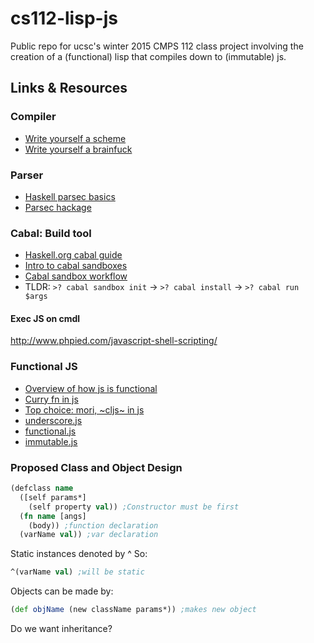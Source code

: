 # cs112-lisp-js
Public repo for ucsc's winter 2015 CMPS 112 class project involving the creation of a (functional) lisp that compiles down to (immutable) js.

## Links & Resources

### Compiler
* [Write yourself a scheme](http://en.wikibooks.org/wiki/Write_Yourself_a_Scheme_in_48_Hours/First_Steps)
* [Write yourself a brainfuck](https://github.com/quchen/articles/blob/master/write_yourself_a_brainfuck.md)

### Parser
* [Haskell parsec basics](http://unbui.lt/#!/post/haskell-parsec-basics)
* [Parsec hackage](http://hackage.haskell.org/package/parsec-3.1.8)

### Cabal: Build tool
* [Haskell.org cabal guide](https://www.haskell.org/cabal/users-guide/installing-packages.html)
* [Intro to cabal sandboxes](https://www.fpcomplete.com/school/to-infinity-and-beyond/older-but-still-interesting/an-introduction-to-cabal-sandboxes-copy)
* [Cabal sandbox workflow](http://chromaticleaves.com/posts/cabal-sandbox-workflow.html)
* TLDR: `>? cabal sandbox init` -> `>? cabal install` -> `>? cabal run $args`

#### Exec JS on cmdl
http://www.phpied.com/javascript-shell-scripting/

### Functional JS
* [Overview of how js is functional](http://www.hunlock.com/blogs/Functional_Javascript)
* [Curry fn in js](http://www.crockford.com/javascript/www_svendtofte_com/code/curried_javascript/index.html)
* [Top choice: mori, ~cljs~ in js](http://swannodette.github.io/mori/)
* [underscore.js](http://underscorejs.org/)
* [functional.js](http://functionaljs.com/)
* [immutable.js](http://facebook.github.io/immutable-js/)

### Proposed Class and Object Design
```Clojure
(defclass name
  ([self params*]
    (self property val)) ;Constructor must be first
  (fn name [angs]
    (body)) ;function declaration
  (varName val)) ;var declaration
  ```
Static instances denoted by ^ So:
```Clojure
^(varName val) ;will be static
```
Objects can be made by:
```Clojure
(def objName (new className params*)) ;makes new object
```

Do we want inheritance?
